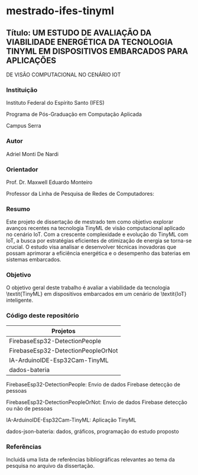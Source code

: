 # mestrado-ifes-tinyml

## Título: UM ESTUDO DE AVALIAÇÃO DA VIABILIDADE ENERGÉTICA DA TECNOLOGIA TINYML EM DISPOSITIVOS EMBARCADOS PARA APLICAÇÕES
DE VISÃO COMPUTACIONAL NO CENÁRIO IOT

### Instituição
Instituto Federal do Espírito Santo (IFES)  

Programa de Pós-Graduação em Computação Aplicada

Campus Serra

### Autor
Adriel Monti De Nardi

### Orientador
Prof. Dr. Maxwell Eduardo Monteiro

Professor da Linha de Pesquisa de Redes de Computadores:

### Resumo
Este projeto de dissertação de mestrado tem como objetivo explorar avanços recentes na tecnologia TinyML de visão computacional aplicado no cenário IoT. Com a crescente complexidade e evolução do TinyML com IoT, a busca por estratégias eficientes de otimização de energia se torna-se crucial. O estudo visa analisar e desenvolver técnicas inovadoras que possam aprimorar a eficiência energética e o desempenho das baterias em sistemas embarcados.

### Objetivo
O objetivo geral deste trabalho é avaliar a viabilidade da tecnologia \textit{TinyML} em dispositivos embarcados em um cenário de \textit{IoT} inteligente.


### Código deste repositório
| Projetos                            | 
|-------------------------------------|
| FirebaseEsp32-DetectionPeople       | 
| FirebaseEsp32-DetectionPeopleOrNot  |
| IA-ArduinoIDE-Esp32Cam-TinyML       | 
| dados-bateria                       | 

FirebaseEsp32-DetectionPeople: Envio de dados Firebase detecção de pessoas

FirebaseEsp32-DetectionPeopleOrNot: Envio de dados Firebase detecção ou não de pessoas

IA-ArduinoIDE-Esp32Cam-TinyML: Aplicação TinyML

dados-json-bateria: dados, gráficos, programação do estudo proposto

### Referências
Incluidá uma lista de referências bibliográficas relevantes ao tema da pesquisa no arquivo da dissertação.


